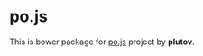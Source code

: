 po.js
=====

This is bower package for [po.js](https://github.com/plutov/po.js) project by **plutov**.
